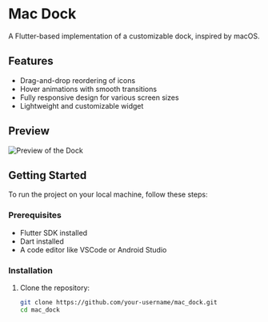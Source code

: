 # Mac Dock

A Flutter-based implementation of a customizable dock, inspired by macOS.

## Features
- Drag-and-drop reordering of icons
- Hover animations with smooth transitions
- Fully responsive design for various screen sizes
- Lightweight and customizable widget

## Preview
![Preview of the Dock](link-to-your-screenshot-or-gif)

## Getting Started

To run the project on your local machine, follow these steps:

### Prerequisites
- Flutter SDK installed
- Dart installed
- A code editor like VSCode or Android Studio

### Installation
1. Clone the repository:
   ```bash
   git clone https://github.com/your-username/mac_dock.git
   cd mac_dock

